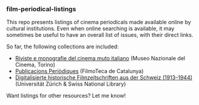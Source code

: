 ### film-periodical-listings

This repo presents listings of cinema periodicals made available online by cultural institutions. Even when online searching is available, it may sometimes be useful to have an overall list of issues, with their direct links.

So far, the following collections are included:
- [Riviste e monografie del cinema muto italiano](./mnc) (Museo Nazionale del Cinema, Torino)
- [Publicacions Periòdiques](./catalunya) (FilmoTeca de Catalunya)
- [Digitalisierte historische Filmzeitschriften aus der Schweiz (1913–1944)](./universität-zürich) (Universität Zürich & Swiss National Library)

Want listings for other resources? Let me know!
